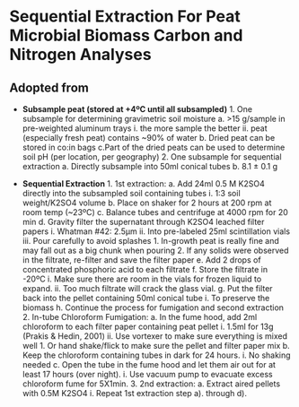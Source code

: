 Sequential Extraction For Peat Microbial Biomass Carbon and Nitrogen Analyses
==============
Adopted from 
------------

+ **Subsample peat (stored at +4ºC until all subsampled)**
        1. One subsample for determining gravimetric soil moisture 
                a. \>15 g/sample in pre-weighted aluminum trays
                        i. the more sample the better
                        ii. peat (especially fresh peat) contains ~90% of water
                b. Dried peat can be stored in co:in bags 
                c.Part of the dried peats can be used to determine soil pH (per location, per geography)
        2. One subsample for sequential extraction
                a. Directly subsample into 50ml conical tubes
                b. 8.1 ± 0.1 g 

+ **Sequential Extraction**
        1. 1st extraction:
                a. Add 24ml 0.5 M K2SO4 directly into the subsampled soil containing tubes
                        i. 1:3 soil weight/K2SO4 volume
                b. Place on shaker for 2 hours at 200 rpm at room temp (~23ºC)
                c. Balance tubes and centrifuge at 4000 rpm for 20 min 
                d. Gravity filter the supernatant through K2SO4 leached filter papers
                        i. Whatman #42: 2.5μm
                        ii. Into pre-labeled 25ml scintillation vials
                        iii. Pour carefully to avoid splashes
                                1. In-growth peat is really fine and may fall out as a big chunk when pouring
                                2. If any solids were observed in the filtrate, re-filter and save the filter paper
                e. Add 2 drops of concentrated phosphoric acid to each filtrate
                f. Store the filtrate in -20ºC
                        i. Make sure there are room in the vials for frozen liquid to expand.
                        ii. Too much filtrate will crack the glass vial. 
                g. Put the filter back into the pellet containing 50ml conical tube
                        i. To preserve the biomass
                h. Continue the process for fumigation and second extraction
        2. In-tube Chloroform Fumigation:
                a. In the fume hood, add 2ml chloroform to each filter paper containing peat pellet 
                        i. 1.5ml for 13g (Prakis & Hedin, 2001)
                        ii. Use vortexer to make sure everything is mixed well
                                1. Or hand shake/flick to make sure the pellet and filter paper mix
                b. Keep the chloroform containing tubes in dark for 24 hours. 
                        i. No shaking needed
                c. Open the tube in the fume hood and let them air out for at least 17 hours (over night). 
                        i. Use vacuum pump to evacuate excess chloroform fume for 5X1min. 
        3. 2nd extraction:
                a. Extract aired pellets with 0.5M K2SO4
                        i. Repeat 1st extraction step a). through d). 

